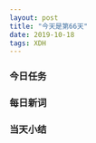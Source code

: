 ```yaml
---  
layout: post  
title: "今天是第66天"  
date: 2019-10-18  
tags: XDH    
---  
```


### 今日任务

### 每日新词

### 当天小结

